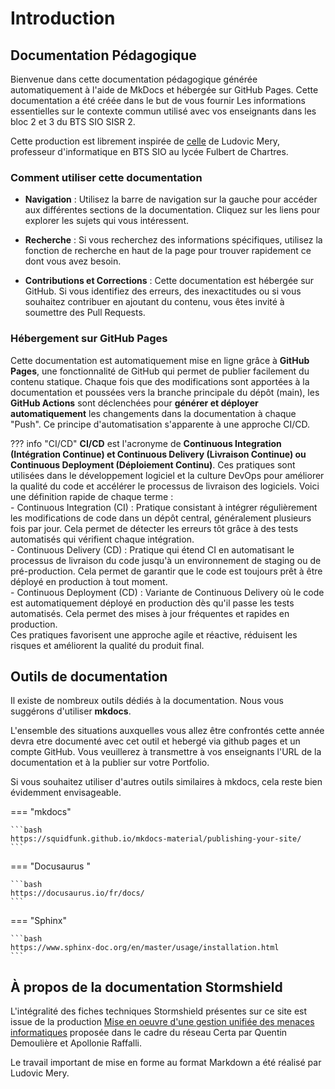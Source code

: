 # Introduction

## Documentation Pédagogique

Bienvenue dans cette documentation pédagogique générée automatiquement à l'aide de MkDocs et hébergée sur GitHub Pages. Cette documentation a été créée dans le but de vous fournir Les informations essentielles sur le contexte commun utilisé avec vos enseignants dans les bloc 2 et 3
du BTS SIO SISR 2.

Cette production est librement inspirée de [celle](https://github.com/lmeryFulbert/SportLudique2024-2025) de Ludovic Mery, professeur d'informatique en BTS SIO au lycée Fulbert de Chartres.

### Comment utiliser cette documentation

- **Navigation** : Utilisez la barre de navigation sur la gauche pour accéder aux différentes sections de la documentation. Cliquez sur les liens pour explorer les sujets qui vous intéressent.

- **Recherche** : Si vous recherchez des informations spécifiques, utilisez la fonction de recherche en haut de la page pour trouver rapidement ce dont vous avez besoin.

- **Contributions et Corrections** : Cette documentation est hébergée sur GitHub. Si vous identifiez des erreurs, des inexactitudes ou si vous souhaitez contribuer en ajoutant du contenu, vous êtes invité à soumettre des Pull Requests.

### Hébergement sur GitHub Pages

Cette documentation est automatiquement mise en ligne grâce à **GitHub Pages**, une fonctionnalité de GitHub qui permet de publier facilement du contenu statique. Chaque fois que des modifications sont apportées à la documentation et poussées vers la branche principale du dépôt (main), les **GitHub Actions** sont déclenchées pour **générer et déployer automatiquement** les changements dans la documentation à chaque "Push". Ce principe d'automatisation s'apparente à une approche CI/CD.

??? info "CI/CD"
    **CI/CD** est l'acronyme de **Continuous Integration (Intégration Continue) et Continuous Delivery (Livraison Continue) ou Continuous Deployment (Déploiement Continu)**. Ces pratiques sont utilisées dans le développement logiciel et la culture DevOps pour améliorer la qualité du code et accélérer le processus de livraison des logiciels. Voici une définition rapide de chaque terme :</br>
    -    Continuous Integration (CI) : Pratique consistant à intégrer régulièrement les modifications de code dans un dépôt central, généralement plusieurs fois par jour. Cela permet de détecter les erreurs tôt grâce à des tests automatisés qui vérifient chaque intégration.</br>
    -    Continuous Delivery (CD) : Pratique qui étend CI en automatisant le processus de livraison du code jusqu'à un environnement de staging ou de pré-production. Cela permet de garantir que le code est toujours prêt à être déployé en production à tout moment.</br>
    -    Continuous Deployment (CD) : Variante de Continuous Delivery où le code est automatiquement déployé en production dès qu'il passe les tests automatisés. Cela permet des mises à jour fréquentes et rapides en production.</br>
    Ces pratiques favorisent une approche agile et réactive, réduisent les risques et améliorent la qualité du produit final.

## Outils de documentation

Il existe de nombreux outils dédiés à la documentation. Nous vous suggérons d'utiliser **mkdocs**.

L'ensemble des situations auxquelles vous allez être confrontés cette année devra etre documenté avec cet outil et hebergé via github pages et un compte GitHub. Vous veuillerez à transmettre à vos enseignants l'URL de la documentation et à la publier sur votre Portfolio.

Si vous souhaitez utiliser d'autres outils similaires à mkdocs, cela reste bien évidemment envisageable.

=== "mkdocs"

    ```bash
    https://squidfunk.github.io/mkdocs-material/publishing-your-site/
    ```


=== "Docusaurus "

    ```bash
    https://docusaurus.io/fr/docs/
    ```

=== "Sphinx"

    ```bash
    https://www.sphinx-doc.org/en/master/usage/installation.html
    ```
## À propos de la documentation Stormshield

L'intégralité des fiches techniques Stormshield présentes sur ce site est issue de la production [Mise en oeuvre d'une gestion unifiée des menaces informatiques](https://www.reseaucerta.org/mise-en-oeuvre-utm-stormshield) proposée dans le cadre du réseau Certa par Quentin Demoulière et Apollonie Raffalli.

Le travail important de mise en forme au format Markdown a été réalisé par Ludovic Mery.

